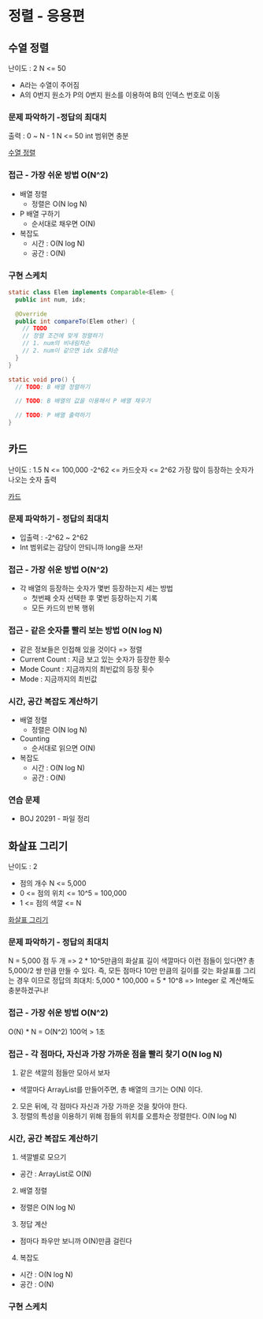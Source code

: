 # 정렬 - 응용편

## 수열 정렬

난이도 : 2
N <= 50

- A라는 수열이 주어짐
- A의 0번지 원소가 P의 0번지 원소를 이용하여 B의 인덱스 번호로 이동

### 문제 파악하기 -정답의 최대치

출력 : 0 ~ N - 1
N <= 50
int 범위면 충분

[수열 정렬](https://www.acmicpc.net/problem/1015)

### 접근 - 가장 쉬운 방법 O(N^2)

- 배열 정렬
  - 정렬은 O(N log N)
- P 배열 구하기
  - 순서대로 채우면 O(N)
- 복잡도
  - 시간 : O(N log N)
  - 공간 : O(N)

### 구현 스케치

```java
static class Elem implements Comparable<Elem> {
  public int num, idx;

  @Override
  public int compareTo(Elem other) {
    // TODO
    // 정렬 조건에 맞게 정렬하기
    // 1. num의 비내림차순
    // 2. num이 같으면 idx 오름차순
  }
}

static void pro() {
  // TODO: B 배열 정렬하기

  // TODO: B 배열의 값을 이용해서 P 배열 채우기

  // TODO: P 배열 출력하기
}
```

## 카드

난이도 : 1.5
N <= 100,000
-2^62 <= 카드숫자 <= 2^62
가장 많이 등장하는 숫자가 나오는 숫자 출력

[카드](https://www.acmicpc.net/problem/11652)

### 문제 파악하기 - 정답의 최대치

- 입출력 : -2^62 ~ 2^62
- Int 범위로는 감당이 안되니까 long을 쓰자!

### 접근 - 가장 쉬운 방법 O(N^2)

- 각 배열의 등장하는 숫자가 몇번 등장하는지 세는 방법
  - 첫번째 숫자 선택한 후 몇번 등장하는지 기록
  - 모든 카드의 반복 행위

### 접근 - 같은 숫자를 빨리 보는 방법 O(N log N)

- 같은 정보들은 인접해 있을 것이다 => 정렬
- Current Count : 지금 보고 있는 숫자가 등장한 횟수
- Mode Count : 지금까지의 최빈값의 등장 횟수
- Mode : 지금까지의 최빈값

### 시간, 공간 복잡도 계산하기

- 배열 정렬
  - 정렬은 O(N log N)
- Counting
  - 순서대로 읽으면 O(N)
- 복잡도
  - 시간 : O(N log N)
  - 공간 : O(N)

### 연습 문제

- BOJ 20291 - 파일 정리

## 화살표 그리기

난이도 : 2
- 점의 개수 N <= 5,000
- 0 <= 점의 위치 <= 10^5 = 100,000
- 1 <= 점의 색깔 <= N

[화살표 그리기](https://www.acmicpc.net/problem/15970)

### 문제 파악하기 - 정답의 최대치

N = 5,000
점 두 개 => 2 * 10^5만큼의 화살표 길이
색깔마다 이런 점들이 있다면? 총 5,000/2 쌍 만큼 만들 수 있다.
즉, 모든 점마다 10만 만큼의 길이를 갖는 화살표를 그리는 경우 이므로 정답의 최대치: 5,000 * 100,000 = 5 * 10^8
=> Integer 로 계산해도 충분하겠구나!

### 접근 - 가장 쉬운 방법 O(N^2)

O(N) * N = O(N^2)
100억 > 1초

### 접근 - 각 점마다, 자신과 가장 가까운 점을 빨리 찾기 O(N log N)

1. 같은 색깔의 점들만 모아서 보자
  - 색깔마다 ArrayList를 만들어주면, 총 배열의 크기는 O(N) 이다.
2. 모은 뒤에, 각 점마다 자신과 가장 가까운 것을 찾아야 한다.
3. 정렬의 특성을 이용하기 위해 점들의 위치를 오름차순 정렬한다. O(N log N)

### 시간, 공간 복잡도 계산하기

1. 색깔별로 모으기
  - 공간 : ArrayList로 O(N)
2. 배열 정렬
  - 정렬은 O(N log N)
3. 정답 계산
  - 점마다 좌우만 보니까 O(N)만큼 걸린다
4. 복잡도
  - 시간 : O(N log N)
  - 공간 : O(N)

### 구현 스케치
